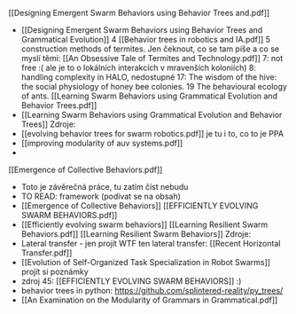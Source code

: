 [[Designing Emergent Swarm Behaviors using Behavior Trees and.pdf]]
* [[Designing Emergent Swarm Behaviors using Behavior Trees and Grammatical Evolution]]
4 [[Behavior trees in robotics and IA.pdf]]
5 construction methods of termites. Jen čeknout, co se tam píše a co se myslí těmi:  [[An Obsessive Tale of Termites and Technology.pdf]]
7: not free :( ale je to o lokálních interakcích v mravenších koloniích)
8: handling complexity in HALO, nedostupné
17: The wisdom of the hive: the social physiology of honey bee
colonies.
19 The behavioural ecology of ants.
[[Learning Swarm Behaviors using Grammatical Evolution and Behavior Trees.pdf]]
* [[Learning Swarm Behaviors using Grammatical Evolution and Behavior Trees]]
Zdroje:
* [[evolving behavior trees for swarm robotics.pdf]] je tu i to, co to je PPA
* [[improving modularity of auv systems.pdf]]
* 

[[Emergence of Collective Behaviors.pdf]]
* Toto je závěrečná práce, tu zatím číst nebudu
* TO READ: framework (podívat se na obsah)
* [[Emergence of Collective Behaviors]]
[[EFFICIENTLY EVOLVING SWARM BEHAVIORS.pdf]]
* [[Efficiently evolving swarm behaviors]] 
[[Learning Resilient Swarm Behaviors.pdf]]
[[Learning Resilient Swarm Behaviors]]
Zdroje:
* Lateral transfer - jen projít WTF ten lateral transfer: [[Recent Horizontal Transfer.pdf]]
* [[Evolution of Self-Organized Task Specialization in Robot Swarms]] projít si poznámky
* zdroj 45: [[EFFICIENTLY EVOLVING SWARM BEHAVIORS]] :)
* behavior trees in python: https://github.com/splintered-reality/py_trees/
* [[An Examination on the Modularity of Grammars in Grammatical.pdf]]


